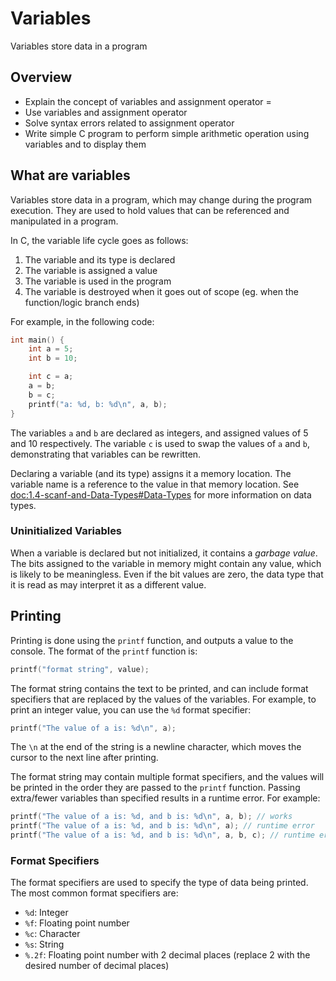 # Variables

Variables store data in a program

## Overview

- Explain the concept of variables and assignment operator =
- Use variables and assignment operator
- Solve syntax errors related to assignment operator
- Write simple C program to perform simple arithmetic operation using variables and to display them

## What are variables

Variables store data in a program, which may change during the program execution. They are used to 
hold values that can be referenced and manipulated in a program.

In C, the variable life cycle goes as follows:
1. The variable and its type is declared
2. The variable is assigned a value
3. The variable is used in the program
4. The variable is destroyed when it goes out of scope (eg. when the function/logic branch ends)

For example, in the following code:
```c
int main() {
    int a = 5;
    int b = 10;

    int c = a;
    a = b;
    b = c;
    printf("a: %d, b: %d\n", a, b);
}
```
The variables `a` and `b` are declared as integers, and assigned values of 5 and 10 respectively. The 
variable `c` is used to swap the values of `a` and `b`, demonstrating that variables can be rewritten.

Declaring a variable (and its type) assigns it a memory location. The variable name is a reference to 
the value in that memory location. See <doc:1.4-scanf-and-Data-Types#Data-Types> for more information on data 
types.

### Uninitialized Variables
When a variable is declared but not initialized, it contains a *garbage value*. The bits assigned to the 
variable in memory might contain any value, which is likely to be meaningless. Even if the bit values are zero,
the data type that it is read as may interpret it as a different value.

## Printing

Printing is done using the `printf` function, and outputs a value to the console. The format of the
`printf` function is:
```c
printf("format string", value);
```
The format string contains the text to be printed, and can include format specifiers that are replaced
by the values of the variables. For example, to print an integer value, you can use the `%d` format specifier:
```c
printf("The value of a is: %d\n", a);
```
The `\n` at the end of the string is a newline character, which moves the cursor to the next line after
printing.

The format string may contain multiple format specifiers, and the values will be printed in the order they are
passed to the `printf` function. Passing extra/fewer variables than specified results in a runtime error. For 
example:
```c
printf("The value of a is: %d, and b is: %d\n", a, b); // works
printf("The value of a is: %d, and b is: %d\n", a); // runtime error
printf("The value of a is: %d, and b is: %d\n", a, b, c); // runtime error
```

### Format Specifiers

The format specifiers are used to specify the type of data being printed. The most common format
specifiers are:
- `%d`: Integer
- `%f`: Floating point number
- `%c`: Character
- `%s`: String
- `%.2f`: Floating point number with 2 decimal places (replace 2 with the desired number of decimal places)